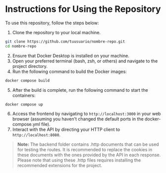 # Instructions for Using the Repository

To use this repository, follow the steps below:

1. Clone the repository to your local machine.

```bash
git clone https://github.com/tuusuario/nombre-repo.git
cd nombre-repo
```

2. Ensure that Docker Desktop is installed on your machine.
3. Open your preferred terminal (bash, zsh, or others) and navigate to the project directory.
4. Run the following command to build the Docker images:

```bash
docker compose build
```

5. After the build is complete, run the following command to start the containers:

```bash
docker compose up
```

6. Access the frontend by navigating to `http://localhost:3000` in your web browser (assuming you haven't changed the default ports in the docker-compose.yml file).
7. Interact with the API by directing your HTTP client to `http://localhost:8080`.

> **Note:** The backend folder contains .http documents that can be used for testing the routes. It is recommended to replace the cookies in these documents with the ones provided by the API in each response. Please note that using these .http files requires installing the recommended extensions for the project.
